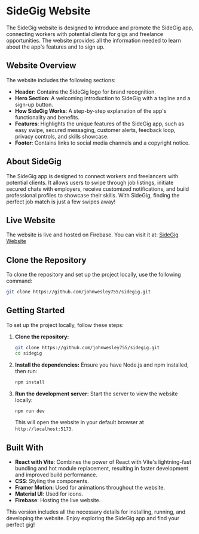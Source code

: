 
# SideGig Website

The SideGig website is designed to introduce and promote the SideGig app, connecting workers with potential clients for gigs and freelance opportunities. The website provides all the information needed to learn about the app's features and to sign up.

## Website Overview

The website includes the following sections:

- **Header**: Contains the SideGig logo for brand recognition.
- **Hero Section**: A welcoming introduction to SideGig with a tagline and a sign-up button.
- **How SideGig Works**: A step-by-step explanation of the app's functionality and benefits.
- **Features**: Highlights the unique features of the SideGig app, such as easy swipe, secured messaging, customer alerts, feedback loop, privacy controls, and skills showcase.
- **Footer**: Contains links to social media channels and a copyright notice.

## About SideGig

The SideGig app is designed to connect workers and freelancers with potential clients. It allows users to swipe through job listings, initiate secured chats with employers, receive customized notifications, and build professional profiles to showcase their skills. With SideGig, finding the perfect job match is just a few swipes away!

## Live Website

The website is live and hosted on Firebase. You can visit it at: [SideGig Website](https://side-gig-website.web.app/)

## Clone the Repository

To clone the repository and set up the project locally, use the following command:

```bash
git clone https://github.com/johnwesley755/sidegig.git
```

## Getting Started

To set up the project locally, follow these steps:

1. **Clone the repository:**
    ```bash
    git clone https://github.com/johnwesley755/sidegig.git
    cd sidegig
    ```

2. **Install the dependencies:**
    Ensure you have Node.js and npm installed, then run:
    ```bash
    npm install
    ```

3. **Run the development server:**
    Start the server to view the website locally:
    ```bash
    npm run dev
    ```
    This will open the website in your default browser at `http://localhost:5173`.

## Built With

- **React with Vite**: Combines the power of React with Vite's lightning-fast bundling and hot module replacement, resulting in faster development and improved build performance.
- **CSS**: Styling the components.
- **Framer Motion**: Used for animations throughout the website.
- **Material UI**: Used for icons.
- **Firebase**: Hosting the live website.

This version includes all the necessary details for installing, running, and developing the website. Enjoy exploring the SideGig app and find your perfect gig!
